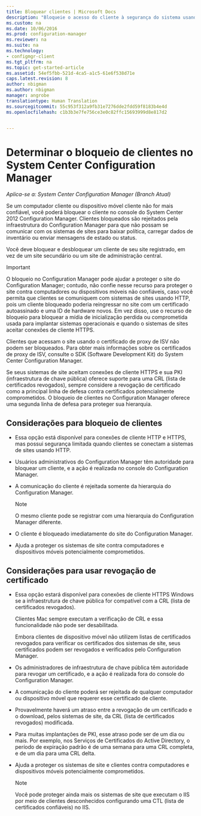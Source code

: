 ```yaml
---
title: Bloquear clientes | Microsoft Docs
description: "Bloqueie o acesso do cliente à segurança do sistema usando o System Center Configuration Manager."
ms.custom: na
ms.date: 10/06/2016
ms.prod: configuration-manager
ms.reviewer: na
ms.suite: na
ms.technology:
- configmgr-client
ms.tgt_pltfrm: na
ms.topic: get-started-article
ms.assetid: 54ef5fbb-521d-4ca5-a1c5-61e6f538d71e
caps.latest.revision: 8
author: nbigman
ms.author: nbigman
manager: angrobe
translationtype: Human Translation
ms.sourcegitcommit: 55c953f312a9fb31e7276dde2fdd59f8183b4e4d
ms.openlocfilehash: c1b3b3e7fe756ce3e0c82ffc15693999d8e817d2


---
```

# <a name="determine-whether-to-block-clients-in-system-center-configuration-manager"></a>Determinar o bloqueio de clientes no System Center Configuration Manager

*Aplica-se a: System Center Configuration Manager (Branch Atual)*

Se um computador cliente ou dispositivo móvel cliente não for mais confiável, você poderá bloquear o cliente no console do System Center 2012 Configuration Manager. Clientes bloqueados são rejeitados pela infraestrutura do Configuration Manager para que não possam se comunicar com os sistemas de sites para baixar política, carregar dados de inventário ou enviar mensagens de estado ou status.  

 Você deve bloquear e desbloquear um cliente de seu site registrado, em vez de um site secundário ou um site de administração central.  

> [!IMPORTANT]  
>  O bloqueio no Configuration Manager pode ajudar a proteger o site do Configuration Manager; contudo, não confie nesse recurso para proteger o site contra computadores ou dispositivos móveis não confiáveis, caso você permita que clientes se comuniquem com sistemas de sites usando HTTP, pois um cliente bloqueado poderia reingressar no site com um certificado autoassinado e uma ID de hardware novos. Em vez disso, use o recurso de bloqueio para bloquear a mídia de inicialização perdida ou comprometida usada para implantar sistemas operacionais e quando o sistemas de sites aceitar conexões de cliente HTTPS.  

 Clientes que acessam o site usando o certificado de proxy de ISV não podem ser bloqueados. Para obter mais informações sobre os certificados de proxy de ISV, consulte o SDK (Software Development Kit) do System Center Configuration Manager.  

 Se seus sistemas de site aceitam conexões de cliente HTTPS e sua PKI (infraestrutura de chave pública) oferece suporte para uma CRL (lista de certificados revogados), sempre considere a revogação de certificado como a principal linha de defesa contra certificados potencialmente comprometidos. O bloqueio de clientes no Configuration Manager oferece uma segunda linha de defesa para proteger sua hierarquia.  

##  <a name="a-namebkmkblockvscrla-considerations-for-blocking-clients"></a><a name="BKMK_Block_vs_CRL"></a> Considerações para bloqueio de clientes  

-   Essa opção está disponível para conexões de cliente HTTP e HTTPS, mas possui segurança limitada quando clientes se conectam a sistemas de sites usando HTTP.  

-   Usuários administrativos do Configuration Manager têm autoridade para bloquear um cliente, e a ação é realizada no console do Configuration Manager.  

-   A comunicação do cliente é rejeitada somente da hierarquia do Configuration Manager.  

    > [!NOTE]  
    >  O mesmo cliente pode se registrar com uma hierarquia do Configuration Manager diferente.  

-   O cliente é bloqueado imediatamente do site do Configuration Manager.  

-   Ajuda a proteger os sistemas de site contra computadores e dispositivos móveis potencialmente comprometidos.  

## <a name="considerations-for-using-certificate-revocation"></a>Considerações para usar revogação de certificado  

-   Essa opção estará disponível para conexões de cliente HTTPS Windows se a infraestrutura de chave pública for compatível com a CRL (lista de certificados revogados).  

     Clientes Mac sempre executam a verificação de CRL e essa funcionalidade não pode ser desabilitada.  

     Embora clientes de dispositivo móvel não utilizem listas de certificados revogados para verificar os certificados dos sistemas de site, seus certificados podem ser revogados e verificados pelo Configuration Manager.  

-   Os administradores de infraestrutura de chave pública têm autoridade para revogar um certificado, e a ação é realizada fora do console do Configuration Manager.  

-   A comunicação do cliente poderá ser rejeitada de qualquer computador ou dispositivo móvel que requerer esse certificado de cliente.  

-   Provavelmente haverá um atraso entre a revogação de um certificado e o download, pelos sistemas de site, da CRL (lista de certificados revogados) modificada.  

-   Para muitas implantações de PKI, esse atraso pode ser de um dia ou mais. Por exemplo, nos Serviços de Certificados do Active Directory, o período de expiração padrão é de uma semana para uma CRL completa, e de um dia para uma CRL delta.  

-   Ajuda a proteger os sistemas de site e clientes contra computadores e dispositivos móveis potencialmente comprometidos.  

    > [!NOTE]  
    >  Você pode proteger ainda mais os sistemas de site que executam o IIS por meio de clientes desconhecidos configurando uma CTL (lista de certificados confiáveis) no IIS.  



<!--HONumber=Dec16_HO3-->


